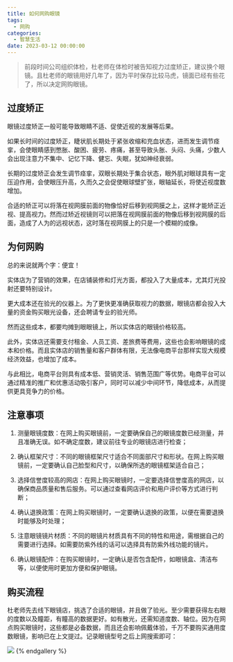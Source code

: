 ```yaml
---
title: 如何网购眼镜
tags:
  - 网购
categories:
  - 智慧生活
date: 2023-03-12 00:00:00
---
```


> 前段时间公司组织体检，杜老师在体检时被告知视力过度矫正，建议换个眼镜。且杜老师的眼镜用好几年了，因为平时保存比较马虎，镜面已经有些花了，所以决定网购眼镜。

<!-- more -->

## 过度矫正

眼镜过度矫正一般可能导致眼睛不适、促使近视的发展等后果。

如果长时间的过度矫正，睫状肌长期处于紧张收缩和充血状态，进而发生调节痉挛，会使眼睛感到憋胀、酸困、疲劳、疼痛，甚至导致头胀、头闷、头痛，少数人会出现注意力不集中、记忆下降、健忘、失眠，犹如神经衰弱。

长期的过度矫正会发生调节痉挛，双眼长期处于集合状态，眼外肌对眼球具有一定压迫作用，会使眼压升高，久而久之会促使眼球壁扩张，眼轴延长，将使近视度数增加。

合适的矫正可以将落在视网膜前面的物像恰好后移到视网膜之上，这样才能矫正近视、提高视力。然而过矫近视镜则可以把落在视网膜前面的物像后移到视网膜的后面，造成了人为的远视状态，这时落在视网膜上的只是一个模糊的成像。

## 为何网购

总的来说就两个字：便宜！

实体店为了营销的效果，在店铺装修和灯光方面，都投入了大量成本，尤其灯光投射还要特别设计。

更大成本还在验光的仪器上。为了更快更准确获取视力的数据，眼镜店都会投入大量的资金购买眼光设备，还会聘请专业的验光师。

然而这些成本，都要均摊到眼眼镜上，所以实体店的眼镜价格较高。

此外，实体店还需要支付租金、人员工资、差旅费等费用，这些也会影响眼镜的成本和价格。而且实体店的销售量和客户群体有限，无法像电商平台那样实现大规模经济效益，也增加了成本。

与此相比，电商平台则具有成本低、营销灵活、销售范围广等优势。电商平台可以通过精准的推广和优惠活动吸引客户，同时可以减少中间环节，降低成本，从而提供更具竞争力的价格。

## 注意事项

1. 测量眼镜度数：在网上购买眼镜前，一定要确保自己的眼镜度数已经测量，并且准确无误。如不确定度数，建议前往专业的眼镜店进行检查；

2. 确认框架尺寸：不同的眼镜框架尺寸适合不同面部尺寸和形状。在网上购买眼镜前，一定要确认自己脸型和尺寸，以确保所选的眼镜框架适合自己；

3. 选择信誉度较高的网店：在网上购买眼镜时，一定要选择信誉度高的网店，以确保商品质量和售后服务。可以通过查看网店评价和用户评价等方式进行判断；

4. 确认退换政策：在网上购买眼镜时，一定要确认退换的政策，以便在需要退换时能够及时处理；

5. 注意眼镜镜片材质：不同的眼镜片材质具有不同的特性和用途，需根据自己的需要进行选择。如需要防紫外线的话可以选择具有防紫外线功能的镜片。

6. 确认眼镜配件：在购买眼镜时，一定确认是否包含配件，如眼镜盒、清洁布等，以便使用时更加方便和保护眼镜。

## 购买流程

杜老师先去线下眼镜店，挑选了合适的眼镜，并且做了验光。至少需要获得左右眼的度数以及瞳距，有瞳高的数据更好。如有散光，还需知道度数、轴位。因为在网点购买眼镜时，这些都是必备数据，而且还会影响佩戴体验，千万不要购买通用度数眼镜，影响已在上文提过。记录眼镜型号之后上网搜索即可：

![](https://cdn.dusays.com/2023/03/564-1.jpg)
{% endgallery %}